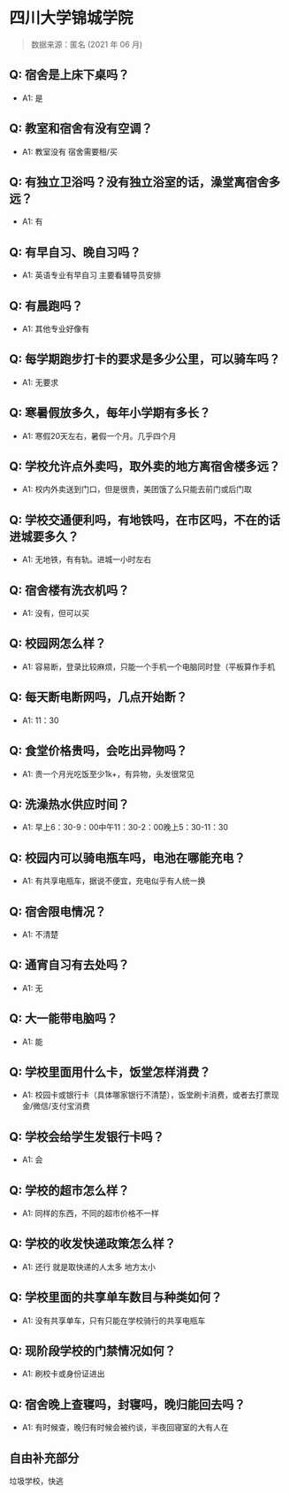 # 四川大学锦城学院

> 数据来源：匿名 (2021 年 06 月)

## Q: 宿舍是上床下桌吗？

- A1: 是

## Q: 教室和宿舍有没有空调？

- A1: 教室没有 宿舍需要租/买

## Q: 有独立卫浴吗？没有独立浴室的话，澡堂离宿舍多远？

- A1: 有

## Q: 有早自习、晚自习吗？

- A1: 英语专业有早自习 主要看辅导员安排

## Q: 有晨跑吗？

- A1: 其他专业好像有

## Q: 每学期跑步打卡的要求是多少公里，可以骑车吗？

- A1: 无要求

## Q: 寒暑假放多久，每年小学期有多长？

- A1: 寒假20天左右，暑假一个月。几乎四个月

## Q: 学校允许点外卖吗，取外卖的地方离宿舍楼多远？

- A1: 校内外卖送到门口，但是很贵，美团饿了么只能去前门或后门取

## Q: 学校交通便利吗，有地铁吗，在市区吗，不在的话进城要多久？

- A1: 无地铁，有有轨。进城一小时左右

## Q: 宿舍楼有洗衣机吗？

- A1: 没有，但可以买

## Q: 校园网怎么样？

- A1: 容易断，登录比较麻烦，只能一个手机一个电脑同时登（平板算作手机

## Q: 每天断电断网吗，几点开始断？

- A1: 11：30

## Q: 食堂价格贵吗，会吃出异物吗？

- A1: 贵一个月光吃饭至少1k+，有异物，头发很常见

## Q: 洗澡热水供应时间？

- A1: 早上6：30-9：00中午11：30-2：00晚上5：30-11：30

## Q: 校园内可以骑电瓶车吗，电池在哪能充电？

- A1: 有共享电瓶车，据说不便宜，充电似乎有人统一换

## Q: 宿舍限电情况？

- A1: 不清楚

## Q: 通宵自习有去处吗？

- A1: 无

## Q: 大一能带电脑吗？

- A1: 能

## Q: 学校里面用什么卡，饭堂怎样消费？

- A1: 校园卡或银行卡（具体哪家银行不清楚），饭堂刷卡消费，或者去打票现金/微信/支付宝消费

## Q: 学校会给学生发银行卡吗？

- A1: 会

## Q: 学校的超市怎么样？

- A1: 同样的东西，不同的超市价格不一样

## Q: 学校的收发快递政策怎么样？

- A1: 还行 就是取快递的人太多 地方太小

## Q: 学校里面的共享单车数目与种类如何？

- A1: 没有共享单车，只有只能在学校骑行的共享电瓶车

## Q: 现阶段学校的门禁情况如何？

- A1: 刷校卡或身份证进出

## Q: 宿舍晚上查寝吗，封寝吗，晚归能回去吗？

- A1: 有时候查，晚归有时候会被约谈，半夜回寝室的大有人在

## 自由补充部分

垃圾学校，快逃